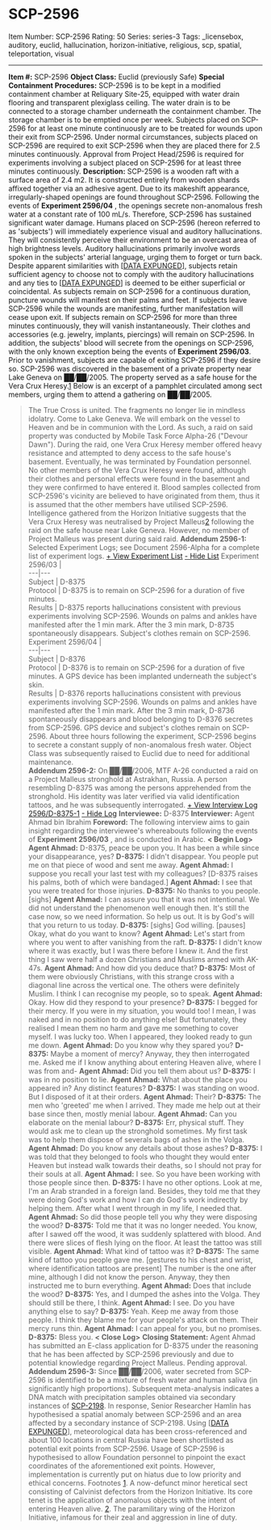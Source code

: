 # SCP-2596
Item Number: SCP-2596
Rating: 50
Series: series-3
Tags: _licensebox, auditory, euclid, hallucination, horizon-initiative, religious, scp, spatial, teleportation, visual

---

**Item #:** SCP-2596
**Object Class:** Euclid (previously Safe)
**Special Containment Procedures:** SCP-2596 is to be kept in a modified containment chamber at Reliquary Site-25, equipped with water drain flooring and transparent plexiglass ceiling. The water drain is to be connected to a storage chamber underneath the containment chamber. The storage chamber is to be emptied once per week.
Subjects placed on SCP-2596 for at least one minute continuously are to be treated for wounds upon their exit from SCP-2596. Under normal circumstances, subjects placed on SCP-2596 are required to exit SCP-2596 when they are placed there for 2.5 minutes continuously. Approval from Project Head/2596 is required for experiments involving a subject placed on SCP-2596 for at least three minutes continuously.
**Description:** SCP-2596 is a wooden raft with a surface area of 2.4 m2. It is constructed entirely from wooden shards affixed together via an adhesive agent. Due to its makeshift appearance, irregularly-shaped openings are found throughout SCP-2596. Following the events of **Experiment 2596/04** , the openings secrete non-anomalous fresh water at a constant rate of 100 mL/s. Therefore, SCP-2596 has sustained significant water damage.
Humans placed on SCP-2596 (hereon referred to as 'subjects') will immediately experience visual and auditory hallucinations. They will consistently perceive their environment to be an overcast area of high brightness levels. Auditory hallucinations primarily involve words spoken in the subjects' arterial language, urging them to forget or turn back. Despite apparent similarities with [[DATA EXPUNGED](/dr-clef-s-proposal)], subjects retain sufficient agency to choose not to comply with the auditory hallucinations and any ties to [[DATA EXPUNGED](/dr-clef-s-proposal)] is deemed to be either superficial or coincidental.
As subjects remain on SCP-2596 for a continuous duration, puncture wounds will manifest on their palms and feet. If subjects leave SCP-2596 while the wounds are manifesting, further manifestation will cease upon exit.
If subjects remain on SCP-2596 for more than three minutes continuously, they will vanish instantaneously. Their clothes and accessories (e.g. jewelry, implants, piercings) will remain on SCP-2596. In addition, the subjects' blood will secrete from the openings on SCP-2596, with the only known exception being the events of **Experiment 2596/03**. Prior to vanishment, subjects are capable of exiting SCP-2596 if they desire so.
SCP-2596 was discovered in the basement of a private property near Lake Geneva on ██/██/2005. The property served as a safe house for the Vera Crux Heresy.[1](javascript:;) Below is an excerpt of a pamphlet circulated among sect members, urging them to attend a gathering on ██/██/2005.
> The True Cross is united. The fragments no longer lie in mindless idolatry. Come to Lake Geneva. We will embark on the vessel to Heaven and be in communion with the Lord.
As such, a raid on said property was conducted by Mobile Task Force Alpha-26 ("Devour Dawn"). During the raid, one Vera Crux Heresy member offered heavy resistance and attempted to deny access to the safe house's basement. Eventually, he was terminated by Foundation personnel.
No other members of the Vera Crux Heresy were found, although their clothes and personal effects were found in the basement and they were confirmed to have entered it. Blood samples collected from SCP-2596's vicinity are believed to have originated from them, thus it is assumed that the other members have utilised SCP-2596.
Intelligence gathered from the Horizon Initiative suggests that the Vera Crux Heresy was neutralised by Project Malleus[2](javascript:;) following the raid on the safe house near Lake Geneva. However, no member of Project Malleus was present during said raid.
**Addendum 2596-1:** Selected Experiment Logs; see Document 2596-Alpha for a complete list of experiment logs.
[\+ View Experiment List](javascript:;)
[\- Hide List](javascript:;)
Experiment 2596/03 |   
---|---  
Subject | D-8375  
Protocol | D-8375 is to remain on SCP-2596 for a duration of five minutes.  
Results | D-8375 reports hallucinations consistent with previous experiments involving SCP-2596. Wounds on palms and ankles have manifested after the 1 min mark. After the 3 min mark, D-8735 spontaneously disappears. Subject's clothes remain on SCP-2596.  
Experiment 2596/04 |   
---|---  
Subject | D-8376  
Protocol | D-8376 is to remain on SCP-2596 for a duration of five minutes. A GPS device has been implanted underneath the subject's skin.  
Results |  D-8376 reports hallucinations consistent with previous experiments involving SCP-2596. Wounds on palms and ankles have manifested after the 1 min mark. After the 3 min mark, D-8736 spontaneously disappears and blood belonging to D-8376 secretes from SCP-2596. GPS device and subject's clothes remain on SCP-2596. About three hours following the experiment, SCP-2596 begins to secrete a constant supply of non-anomalous fresh water. Object Class was subsequently raised to Euclid due to need for additional maintenance.  
**Addendum 2596-2:** On ██/██/2006, MTF A-26 conducted a raid on a Project Malleus stronghold at Astrakhan, Russia. A person resembling D-8375 was among the persons apprehended from the stronghold. His identity was later verified via valid identification tattoos, and he was subsequently interrogated.
[\+ View Interview Log 2596/D-8375-1](javascript:;)
[\- Hide Log](javascript:;)
> **Interviewee:** D-8375
> **Interviewer:** Agent Ahmad bin Ibrahim
> **Foreword:** The following interview aims to gain insight regarding the interviewee's whereabouts following the events of **Experiment 2596/03** , and is conducted in Arabic.
> **< Begin Log>**
> **Agent Ahmad:** D-8375, peace be upon you. It has been a while since your disappearance, yes?
> **D-8375:** I didn't disappear. You people put me on that piece of wood and sent me away.
> **Agent Ahmad:** I suppose you recall your last test with my colleagues?
> [D-8375 raises his palms, both of which were bandaged.]
> **Agent Ahmad:** I see that you were treated for those injuries.
> **D-8375:** No thanks to you people. [sighs]
> **Agent Ahmad:** I can assure you that it was not intentional. We did not understand the phenomenon well enough then. It's still the case now, so we need information. So help us out. It is by God's will that you return to us today.
> **D-8375:** [sighs] God willing. [pauses] Okay, what do you want to know?
> **Agent Ahmad:** Let's start from where you went to after vanishing from the raft.
> **D-8375:** I didn't know where it was exactly, but I was there before I knew it. And the first thing I saw were half a dozen Christians and Muslims armed with AK-47s.
> **Agent Ahmad:** And how did you deduce that?
> **D-8375:** Most of them were obviously Christians, with this strange cross with a diagonal line across the vertical one. The others were definitely Muslim. I think I can recognise my people, so to speak.
> **Agent Ahmad:** Okay. How did they respond to your presence?
> **D-8375:** I begged for their mercy. If you were in my situation, you would too! I mean, I was naked and in no position to do anything else! But fortunately, they realised I mean them no harm and gave me something to cover myself. I was lucky too. When I appeared, they looked ready to gun me down.
> **Agent Ahmad:** Do you know why they spared you?
> **D-8375:** Maybe a moment of mercy? Anyway, they then interrogated me. Asked me if I know anything about entering Heaven alive, where I was from and-
> **Agent Ahmad:** Did you tell them about us?
> **D-8375:** I was in no position to lie.
> **Agent Ahmad:** What about the place you appeared in? Any distinct features?
> **D-8375:** I was standing on wood. But I disposed of it at their orders.
> **Agent Ahmad:** Their?
> **D-8375:** The men who 'greeted' me when I arrived. They made me help out at their base since then, mostly menial labour.
> **Agent Ahmad:** Can you elaborate on the menial labour?
> **D-8375:** Err, physical stuff. They would ask me to clean up the stronghold sometimes. My first task was to help them dispose of severals bags of ashes in the Volga.
> **Agent Ahmad:** Do you know any details about those ashes?
> **D-8375:** I was told that they belonged to fools who thought they would enter Heaven but instead walk towards their deaths, so I should not pray for their souls at all.
> **Agent Ahmad:** I see. So you have been working with those people since then.
> **D-8375:** I have no other options. Look at me, I'm an Arab stranded in a foreign land. Besides, they told me that they were doing God's work and how I can do God's work indirectly by helping them. After what I went through in my life, I needed that.
> **Agent Ahmad:** So did those people tell you why they were disposing the wood?
> **D-8375:** Told me that it was no longer needed. You know, after I sawed off the wood, it was suddenly splattered with blood. And there were slices of flesh lying on the floor. At least the tattoo was still visible.
> **Agent Ahmad:** What kind of tattoo was it?
> **D-8375:** The same kind of tattoo you people gave me. [gestures to his chest and wrist, where identification tattoos are present] The number is the one after mine, although I did not know the person. Anyway, they then instructed me to burn everything.
> **Agent Ahmad:** Does that include the wood?
> **D-8375:** Yes, and I dumped the ashes into the Volga. They should still be there, I think.
> **Agent Ahmad:** I see. Do you have anything else to say?
> **D-8375:** Yeah. Keep me away from those people. I think they blame me for your people's attack on them. Their mercy runs thin.
> **Agent Ahmad:** I can appeal for you, but no promises.
> **D-8375:** Bless you.
> **< Close Log>**
> **Closing Statement:** Agent Ahmad has submitted an E-class application for D-8375 under the reasoning that he has been affected by SCP-2596 previously and due to potential knowledge regarding Project Malleus. Pending approval.
**Addendum 2596-3:** Since ██/██/2006, water secreted from SCP-2596 is identified to be a mixture of fresh water and human saliva (in significantly high proportions). Subsequent meta-analysis indicates a DNA match with precipitation samples obtained via secondary instances of [SCP-2198](/scp-2198). In response, Senior Researcher Hamlin has hypothesised a spatial anomaly between SCP-2596 and an area affected by a secondary instance of SCP-2198.
Using [[DATA EXPUNGED](/scp-2897)], meteorological data has been cross-referenced and about 100 locations in central Russia have been shortlisted as potential exit points from SCP-2596.
Usage of SCP-2596 is hypothesised to allow Foundation personnel to pinpoint the exact coordinates of the aforementioned exit points. However, implementation is currently put on hiatus due to low priority and ethical concerns.
Footnotes
[1](javascript:;). A now-defunct minor heretical sect consisting of Calvinist defectors from the Horizon Initiative. Its core tenet is the application of anomalous objects with the intent of entering Heaven alive.
[2](javascript:;). The paramilitary wing of the Horizon Initiative, infamous for their zeal and aggression in line of duty.